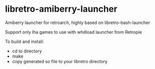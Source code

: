# libretro-amiberry-launcher
Amiberry launcher for retroarch, highly based on libretro-bash-launcher

Support only lha games to use with whdload launcher from Retropie

To build and install:
- cd to directory
- make
- copy generated so file to your libretro directory
